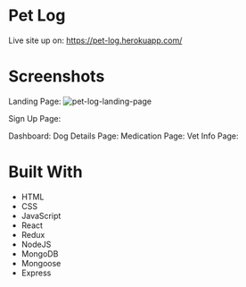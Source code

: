 # Pet Log

Live site up on: https://pet-log.herokuapp.com/

# Screenshots
Landing Page:
![pet-log-landing-page](https://user-images.githubusercontent.com/11948360/48872039-fd9eca00-edac-11e8-8277-9b205cd948bb.JPG)

Sign Up Page:

Dashboard:
Dog Details Page:
Medication Page:
Vet Info Page:

# Built With
* HTML
* CSS
* JavaScript
* React
* Redux
* NodeJS
* MongoDB
* Mongoose
* Express
